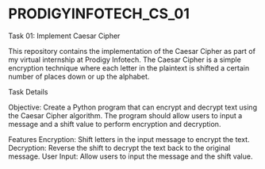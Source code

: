 # PRODIGYINFOTECH_CS_01

Task 01: Implement Caesar Cipher

This repository contains the implementation of the Caesar Cipher as part of my virtual internship at Prodigy Infotech. The Caesar Cipher is a simple encryption technique where each letter in the plaintext is shifted a certain number of places down or up the alphabet.

Task Details

Objective: Create a Python program that can encrypt and decrypt text using the Caesar Cipher algorithm. The program should allow users to input a message and a shift value to perform encryption and decryption.

Features
Encryption: Shift letters in the input message to encrypt the text.
Decryption: Reverse the shift to decrypt the text back to the original message.
User Input: Allow users to input the message and the shift value.